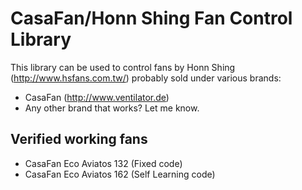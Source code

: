CasaFan/Honn Shing Fan Control Library
======================================

This library can be used to control fans by Honn Shing (http://www.hsfans.com.tw/) probably sold under various brands:

 - CasaFan (http://www.ventilator.de)
 - Any other brand that works? Let me know.
 
Verified working fans
---------------------

 - CasaFan Eco Aviatos 132 (Fixed code)
 - CasaFan Eco Aviatos 162 (Self Learning code)
 
